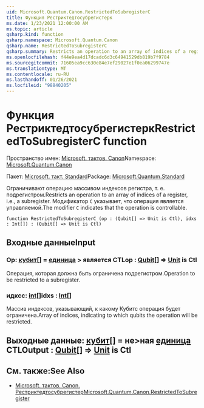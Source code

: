 ```yaml
---
uid: Microsoft.Quantum.Canon.RestrictedToSubregisterC
title: Функция Рестриктедтосубрегистерк
ms.date: 1/23/2021 12:00:00 AM
ms.topic: article
qsharp.kind: function
qsharp.namespace: Microsoft.Quantum.Canon
qsharp.name: RestrictedToSubregisterC
qsharp.summary: Restricts an operation to an array of indices of a register, i.e., a subregister. The modifier `C` indicates that the operation is controllable.
ms.openlocfilehash: f44e9ea4d17dcadc6d3c64941529db819b7f9784
ms.sourcegitcommit: 71605ea9cc630e84e7ef29027e1f0ea06299747e
ms.translationtype: MT
ms.contentlocale: ru-RU
ms.lasthandoff: 01/26/2021
ms.locfileid: "98840205"
---
```

# <a name="restrictedtosubregisterc-function"></a><span data-ttu-id="f0bee-102">Функция Рестриктедтосубрегистерк</span><span class="sxs-lookup"><span data-stu-id="f0bee-102">RestrictedToSubregisterC function</span></span>

<span data-ttu-id="f0bee-103">Пространство имен: [Microsoft. тактов. Canon](xref:Microsoft.Quantum.Canon)</span><span class="sxs-lookup"><span data-stu-id="f0bee-103">Namespace: [Microsoft.Quantum.Canon](xref:Microsoft.Quantum.Canon)</span></span>

<span data-ttu-id="f0bee-104">Пакет: [Microsoft. такт. Standard](https://nuget.org/packages/Microsoft.Quantum.Standard)</span><span class="sxs-lookup"><span data-stu-id="f0bee-104">Package: [Microsoft.Quantum.Standard](https://nuget.org/packages/Microsoft.Quantum.Standard)</span></span>


<span data-ttu-id="f0bee-105">Ограничивают операцию массивом индексов регистра, т. е. подрегистром.</span><span class="sxs-lookup"><span data-stu-id="f0bee-105">Restricts an operation to an array of indices of a register, i.e., a subregister.</span></span>
<span data-ttu-id="f0bee-106">Модификатор `C` указывает, что операция является управляемой.</span><span class="sxs-lookup"><span data-stu-id="f0bee-106">The modifier `C` indicates that the operation is controllable.</span></span>

```qsharp
function RestrictedToSubregisterC (op : (Qubit[] => Unit is Ctl), idxs : Int[]) : (Qubit[] => Unit is Ctl)
```


## <a name="input"></a><span data-ttu-id="f0bee-107">Входные данные</span><span class="sxs-lookup"><span data-stu-id="f0bee-107">Input</span></span>

### <a name="op--qubit--unit--is-ctl"></a><span data-ttu-id="f0bee-108">Op: [кубит](xref:microsoft.quantum.lang-ref.qubit)[] = [единица](xref:microsoft.quantum.lang-ref.unit) > является CTL</span><span class="sxs-lookup"><span data-stu-id="f0bee-108">op : [Qubit](xref:microsoft.quantum.lang-ref.qubit)[] => [Unit](xref:microsoft.quantum.lang-ref.unit)  is Ctl</span></span>

<span data-ttu-id="f0bee-109">Операция, которая должна быть ограничена подрегистром.</span><span class="sxs-lookup"><span data-stu-id="f0bee-109">Operation to be restricted to a subregister.</span></span>


### <a name="idxs--int"></a><span data-ttu-id="f0bee-110">идксс: [int](xref:microsoft.quantum.lang-ref.int)[]</span><span class="sxs-lookup"><span data-stu-id="f0bee-110">idxs : [Int](xref:microsoft.quantum.lang-ref.int)[]</span></span>

<span data-ttu-id="f0bee-111">Массив индексов, указывающий, к какому Кубитс операция будет ограничена.</span><span class="sxs-lookup"><span data-stu-id="f0bee-111">Array of indices, indicating to which qubits the operation will be restricted.</span></span>



## <a name="output--qubit--unit--is-ctl"></a><span data-ttu-id="f0bee-112">Выходные данные: [кубит](xref:microsoft.quantum.lang-ref.qubit)[] = не>ная [единица](xref:microsoft.quantum.lang-ref.unit)  CTL</span><span class="sxs-lookup"><span data-stu-id="f0bee-112">Output : [Qubit](xref:microsoft.quantum.lang-ref.qubit)[] => [Unit](xref:microsoft.quantum.lang-ref.unit)  is Ctl</span></span>



## <a name="see-also"></a><span data-ttu-id="f0bee-113">См. также:</span><span class="sxs-lookup"><span data-stu-id="f0bee-113">See Also</span></span>

- [<span data-ttu-id="f0bee-114">Microsoft. тактов. Canon. Рестриктедтосубрегистер</span><span class="sxs-lookup"><span data-stu-id="f0bee-114">Microsoft.Quantum.Canon.RestrictedToSubregister</span></span>](xref:Microsoft.Quantum.Canon.RestrictedToSubregister)